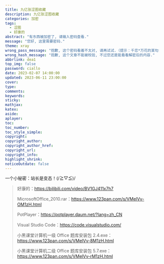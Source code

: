 ```yaml
---
title: 九亿张涩图收藏
description: 九亿张涩图收藏
categories: 加密
tags:
  - 涩图
  - 好康的
abstract: "有东西被加密了, 请输入密码查看."
message: "您好, 这里需要密码."
theme: xray
wrong_pass_message: "抱歉, 这个密码看着不太对, 请再试试.（提示：千恋*万花的某句打招呼名梗）"
wrong_hash_message: "抱歉, 这个文章不能被校验, 不过您还是能看看解密后的内容."
abbrlink: dea1
top_img: false
password: ciallo
date: 2023-02-07 14:00:00
updated: 2023-06-11 23:00:00
cover:
type:
comments:
keywords:
sticky:
mathjax:
katex:
aside:
aplayer:
toc:
toc_number:
toc_style_simple:
copyright:
copyright_author:
copyright_author_href:
copyright_url:
copyright_info:
highlight_shrink:
noticeOutdate: false
---
```


一个小秘密：站长是变态！(/≧▽≦)/

> 好康的：https://bilibili.com/video/BV1GJ411x7h7
>
> MicrosoftOffice_2010.rar：https://www.123pan.com/s/VMelVv-OM1zH.html
>
> PotPlayer：https://potplayer.daum.net/?lang=zh_CN
>
> Visual Studio Code：https://code.visualstudio.com/
>
> 小黑课堂计算机一级 Office 题库安装包 2.4.exe：https://www.123pan.com/s/VMelVv-8M1zH.html
>
> 小黑课堂计算机二级 Office 题库安装包 5.7.exe：https://www.123pan.com/s/VMelVv-rM1zH.html
